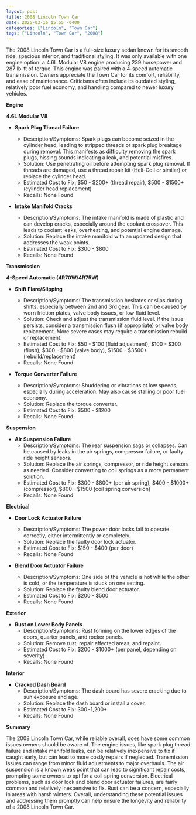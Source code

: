 ```yaml
---
layout: post
title: 2008 Lincoln Town Car
date: 2025-03-16 15:55 -0400
categories: ["Lincoln", "Town Car"]
tags: ["Lincoln", "Town Car", "2008"]
---
```

The 2008 Lincoln Town Car is a full-size luxury sedan known for its smooth ride, spacious interior, and traditional styling. It was only available with one engine option: a 4.6L Modular V8 engine producing 239 horsepower and 287 lb-ft of torque. This engine was paired with a 4-speed automatic transmission. Owners appreciate the Town Car for its comfort, reliability, and ease of maintenance. Criticisms often include its outdated styling, relatively poor fuel economy, and handling compared to newer luxury vehicles.

**Engine**

**4.6L Modular V8**

*   **Spark Plug Thread Failure**
    *   Description/Symptoms: Spark plugs can become seized in the cylinder head, leading to stripped threads or spark plug breakage during removal. This manifests as difficulty removing the spark plugs, hissing sounds indicating a leak, and potential misfires.
    *   Solution: Use penetrating oil before attempting spark plug removal. If threads are damaged, use a thread repair kit (Heli-Coil or similar) or replace the cylinder head.
    *   Estimated Cost to Fix: $50 - $200+ (thread repair), $500 - $1500+ (cylinder head replacement)
    *   Recalls: None Found

*   **Intake Manifold Cracks**
    *   Description/Symptoms: The intake manifold is made of plastic and can develop cracks, especially around the coolant crossover. This leads to coolant leaks, overheating, and potential engine damage.
    *   Solution: Replace the intake manifold with an updated design that addresses the weak points.
    *   Estimated Cost to Fix: $300 - $800
    *   Recalls: None Found

**Transmission**

**4-Speed Automatic (4R70W/4R75W)**

*   **Shift Flare/Slipping**
    *   Description/Symptoms: The transmission hesitates or slips during shifts, especially between 2nd and 3rd gear. This can be caused by worn friction plates, valve body issues, or low fluid level.
    *   Solution: Check and adjust the transmission fluid level. If the issue persists, consider a transmission flush (if appropriate) or valve body replacement. More severe cases may require a transmission rebuild or replacement.
    *   Estimated Cost to Fix: $50 - $100 (fluid adjustment), $100 - $300 (flush), $300 - $800 (valve body), $1500 - $3500+ (rebuild/replacement)
    *   Recalls: None Found

*   **Torque Converter Failure**
    *   Description/Symptoms: Shuddering or vibrations at low speeds, especially during acceleration. May also cause stalling or poor fuel economy.
    *   Solution: Replace the torque converter.
    *   Estimated Cost to Fix: $500 - $1200
    *   Recalls: None Found

**Suspension**

*   **Air Suspension Failure**
    *   Description/Symptoms: The rear suspension sags or collapses. Can be caused by leaks in the air springs, compressor failure, or faulty ride height sensors.
    *   Solution: Replace the air springs, compressor, or ride height sensors as needed. Consider converting to coil springs as a more permanent solution.
    *   Estimated Cost to Fix: $300 - $800+ (per air spring), $400 - $1000+ (compressor), $800 - $1500 (coil spring conversion)
    *   Recalls: None Found

**Electrical**

*   **Door Lock Actuator Failure**
    *   Description/Symptoms: The power door locks fail to operate correctly, either intermittently or completely.
    *   Solution: Replace the faulty door lock actuator.
    *   Estimated Cost to Fix: $150 - $400 (per door)
    *   Recalls: None Found

*   **Blend Door Actuator Failure**
    *   Description/Symptoms: One side of the vehicle is hot while the other is cold, or the temperature is stuck on one setting.
    *   Solution: Replace the faulty blend door actuator.
    *   Estimated Cost to Fix: $200 - $500
    *   Recalls: None Found

**Exterior**

*   **Rust on Lower Body Panels**
    *   Description/Symptoms: Rust forming on the lower edges of the doors, quarter panels, and rocker panels.
    *   Solution: Remove rust, repair affected areas, and repaint.
    *   Estimated Cost to Fix: $200 - $1000+ (per panel, depending on severity)
    *   Recalls: None Found

**Interior**

*   **Cracked Dash Board**
    *   Description/Symptoms: The dash board has severe cracking due to sun exposure and age.
    *   Solution: Replace the dash board or install a cover.
    *   Estimated Cost to Fix: $300-$1,200+
    *   Recalls: None Found

**Summary**

The 2008 Lincoln Town Car, while reliable overall, does have some common issues owners should be aware of. The engine issues, like spark plug thread failure and intake manifold leaks, can be relatively inexpensive to fix if caught early, but can lead to more costly repairs if neglected. Transmission issues can range from minor fluid adjustments to major overhauls. The air suspension is a known weak point that can lead to significant repair costs, prompting some owners to opt for a coil spring conversion. Electrical problems, such as door lock and blend door actuator failures, are fairly common and relatively inexpensive to fix. Rust can be a concern, especially in areas with harsh winters. Overall, understanding these potential issues and addressing them promptly can help ensure the longevity and reliability of a 2008 Lincoln Town Car.

